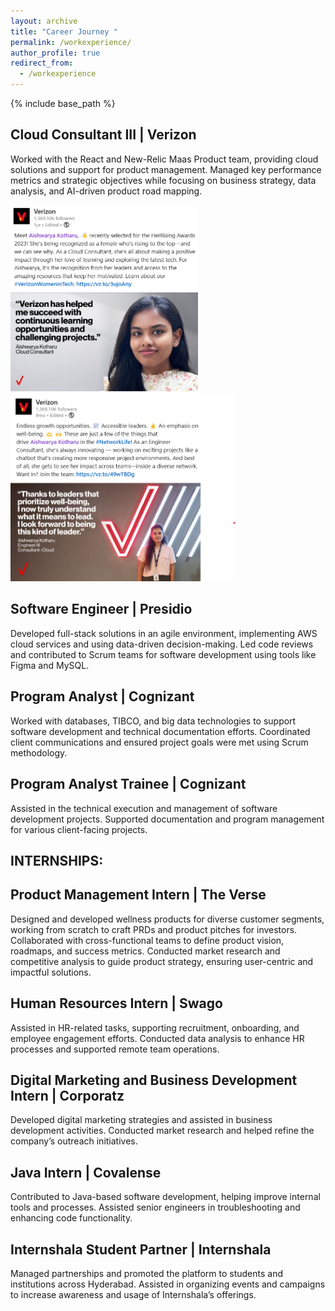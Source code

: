 ```yaml
---
layout: archive
title: "Career Journey "
permalink: /workexperience/
author_profile: true
redirect_from:
  - /workexperience
---
```


{% include base_path %}

## Cloud Consultant III | Verizon

Worked with the React and New-Relic Maas Product team, providing cloud solutions and support for product management.
Managed key performance metrics and strategic objectives while focusing on business strategy, data analysis, and AI-driven product road mapping.


<img src="\images\Verizon1.png" alt="My cool logo"  width="300px"/><img src="\images\verizon2.png" alt="My cool logo2" width="360px"/>

## Software Engineer | Presidio

Developed full-stack solutions in an agile environment, implementing AWS cloud services and using data-driven decision-making.
Led code reviews and contributed to Scrum teams for software development using tools like Figma and MySQL.
## Program Analyst | Cognizant

Worked with databases, TIBCO, and big data technologies to support software development and technical documentation efforts.
Coordinated client communications and ensured project goals were met using Scrum methodology.
## Program Analyst Trainee | Cognizant

Assisted in the technical execution and management of software development projects.
Supported documentation and program management for various client-facing projects.


## INTERNSHIPS:

## Product Management Intern | The Verse

Designed and developed wellness products for diverse customer segments, working from scratch to craft PRDs and product pitches for investors. Collaborated with cross-functional teams to define product vision, roadmaps, and success metrics. Conducted market research and competitive analysis to guide product strategy, ensuring user-centric and impactful solutions.

## Human Resources Intern | Swago

Assisted in HR-related tasks, supporting recruitment, onboarding, and employee engagement efforts.
Conducted data analysis to enhance HR processes and supported remote team operations.
## Digital Marketing and Business Development Intern | Corporatz

Developed digital marketing strategies and assisted in business development activities.
Conducted market research and helped refine the company’s outreach initiatives.
## Java Intern | Covalense

Contributed to Java-based software development, helping improve internal tools and processes.
Assisted senior engineers in troubleshooting and enhancing code functionality.
## Internshala Student Partner | Internshala

Managed partnerships and promoted the platform to students and institutions across Hyderabad.
Assisted in organizing events and campaigns to increase awareness and usage of Internshala’s offerings.